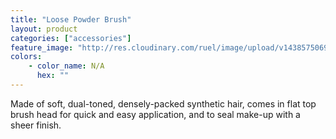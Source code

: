 ```yaml
---
title: "Loose Powder Brush"
layout: product
categories: ["accessories"]
feature_image: "http://res.cloudinary.com/ruel/image/upload/v1438575069/fs/loosePowderBrush.jpg"
colors:
    - color_name: N/A
      hex: ""
---
```

Made of soft, dual-toned, densely-packed synthetic hair, comes in flat top brush head for quick and easy application, and to seal make-up with a sheer finish.